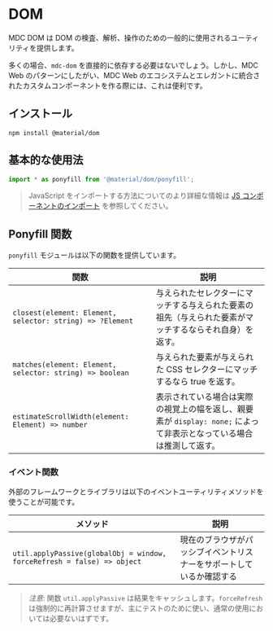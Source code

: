 <!--docs:
title: "DOM"
layout: detail
section: components
excerpt: "Provides commonly-used utilities for inspecting, traversing, and manipulating the DOM."
path: /catalog/dom/
-->

# DOM

MDC DOM は DOM の検査、解析、操作のための一般的に使用されるユーティリティを提供します。

多くの場合、`mdc-dom` を直接的に依存する必要はないでしょう。しかし、MDC Web のパターンにしたがい、MDC Web のエコシステムとエレガントに統合されたカスタムコンポーネントを作る際には、これは便利です。

## インストール

```
npm install @material/dom
```

## 基本的な使用法

```js
import * as ponyfill from '@material/dom/ponyfill';
```

> JavaScript をインポートする方法についてのより詳細な情報は [JS コンポーネントのインポート](../../docs/importing-js.md) を参照してください。

## Ponyfill 関数

`ponyfill` モジュールは以下の関数を提供しています。

関数 | 説明
--- | ---
`closest(element: Element, selector: string) => ?Element` | 与えられたセレクターにマッチする与えられた要素の祖先（与えられた要素がマッチするならそれ自身）を返す。
`matches(element: Element, selector: string) => boolean` | 与えられた要素が与えられた CSS セレクターにマッチするなら true を返す。
`estimateScrollWidth(element: Element) => number`  | 表示されている場合は実際の視覚上の幅を返し、親要素が `display: none;` によって非表示となっている場合は推測して返す。

### イベント関数

外部のフレームワークとライブラリは以下のイベントユーティリティメソッドを使うことが可能です。

メソッド | 説明
--- | ---
`util.applyPassive(globalObj = window, forceRefresh = false) => object` | 現在のブラウザがパッシブイベントリスナーをサポートしているか確認する

> <em>注意</em>: 関数 `util.applyPassive` は結果をキャッシュします。`forceRefresh` は強制的に再計算させますが、主にテストのために使い、通常の使用においては必要ないはずです。
